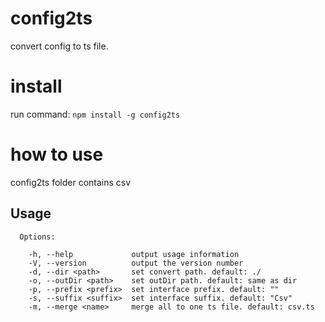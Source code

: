 # config2ts
convert config to ts file.

# install
run command: `npm install -g config2ts`

# how to use
config2ts folder contains csv

## Usage
```
  Options:

    -h, --help             output usage information
    -V, --version          output the version number
    -d, --dir <path>       set convert path. default: ./
    -o, --outDir <path>    set outDir path. default: same as dir
    -p, --prefix <prefix>  set interface prefix. default: ""
    -s, --suffix <suffix>  set interface suffix. default: "Csv"
    -m, --merge <name>     merge all to one ts file. default: csv.ts
```